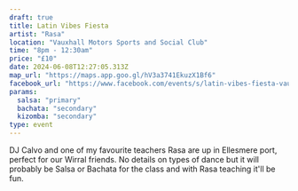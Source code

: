 ```yaml
---
draft: true
title: Latin Vibes Fiesta
artist: "Rasa"
location: "Vauxhall Motors Sports and Social Club"
time: "8pm - 12:30am"
price: "£10"
date: 2024-06-08T12:27:05.313Z
map_url: "https://maps.app.goo.gl/hV3a3741EkuzX1Bf6"
facebook_url: "https://www.facebook.com/events/s/latin-vibes-fiesta-vauxhalls-s/350676364519877/?mibextid=9l3rBW&rdid=cZE5GHkCNazHN4mY&share_url=https%3A%2F%2Fwww.facebook.com%2Fshare%2FMbXfWnrqQHgjexR8%2F%3Fmibextid%3D9l3rBW"
params:
  salsa: "primary"
  bachata: "secondary"
  kizomba: "secondary"
type: event
---
```

DJ Calvo and one of my favourite teachers Rasa are up in Ellesmere port, perfect for our Wirral friends. No details on types of dance but it will probably be Salsa or Bachata for the class and with Rasa teaching it'll be fun.